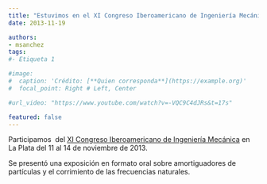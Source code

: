 ```yaml
---
title: "Estuvimos en el XI Congreso Iberoamericano de Ingeniería Mecánica"
date: 2013-11-19

authors:
- msanchez
tags:
#- Etiqueta 1

#image:
#  caption: 'Crédito: [**Quien corresponda**](https://example.org)'
#  focal_point: Right # Left, Center

#url_video: "https://www.youtube.com/watch?v=-VQC9C4dJRs&t=17s"

featured: false
---
```


Participamos  del [XI Congreso Iberoamericano de Ingeniería Mecánica][1] en La Plata del
11 al 14 de noviembre de 2013.

[1]: http://www.ing.unlp.edu.ar/congresos/~cibim2013/es/default

<!--more-->

Se presentó una exposición en formato oral sobre amortiguadores de partículas y el
corrimiento de las frecuencias naturales.
